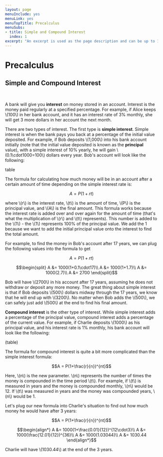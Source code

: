 ```yaml
---
layout: page
menuInclude: yes
menuLink: yes
menuTopTitle: Precalculus
menuSubs:
- title: Simple and Compound Interest
  index: 1
excerpt: "An excerpt is used as the page description and can be up to 160 characters long..."
---
```



<h1>Precalculus</h1>

<h2>Simple and Compound Interest</h2><br>

A bank will give you <b>interest</b> on money stored in an account. Interest is the money paid regularly at a specified percentage. For example, if Alice keeps \\(100\\) in her bank account, and it has an interest rate of 3% monthly, she will get 3 more dollars in her account the next month.

There are two types of interest. The first type is <b>simple interest</b>. Simple interest is when the bank pays you back at a percentage of the initial value deposited. For example, if Bob deposits \\(1,000\\) into his bank account initially (note that the initial value deposited is known as the <b>principal</b> value), with a simple interest of 10% yearly, he will gain \\(0.1\cdot1000=100\\) dollars every year. Bob's account will look like the following:

table

The formula for calculating how much money will be in an account after a certain amount of time depending on the simple interest rate is:

$$A=P(1+rt)$$

where \\(r\\) is the interest rate, \\(t\\) is the amount of time, \\(P\\) is the principal value, and \\(A\\) is the final amount. This formula works because the interest rate is added over and over again for the amount of time (that's what the multiplication of \\(r\\) and \\(t\\) represents). This number is added to the \\(1\\) - the \\(1\\) represents 100% of the principal value. We add the 1 because we want to add the initial principal value onto the interest to find the total amount.

For example, to find the money in Bob's account after 17 years, we can plug the following values into the formula to get

$$A = P(1+rt)$$

$$\begin{split}
A &= 1000(1+0.1\cdot17)\\
A &= 1000(1+1.7)\\
A &= 1000(2.7)\\
A &= 2700
\end{split}$$

Bob will have \\(2700\\) in his account after 17 years, assuming he does not withdraw or deposit any more money. The great thing about simple interest is that if Bob deposits \\(500\\) dollars midway through the 17 years, we know that he will end up with \\(3200\\). No matter when Bob adds the \\(500\\), we can safely just add \\(500\\) at the end to find his final amount.

<b>Compound interest</b> is the other type of interest. While simple interest adds a percentage of the principal value, compound interest adds a percentage of the current value. For example, if Charlie deposits \\(1000\\) as his principal value, and his interest rate is 1% monthly, his bank account will look like the following:

(table)

The formula for compound interest is quite a bit more complicated than the simple interest formula:

$$A = P(1+\frac{r}{n})^{nt}$$

Here, \\(n\\) is the new parameter. \\(n\\) represents the number of times the money is compounded in the time period \\(t\\). For example, if \\(t\\) is measured in years and the money is compounded monthly, \\(n\\) would be 12. If \\(t\\) was measured in years and the money was compounded years, \\(n\\) would be 1.

Let's plug our new formula into Charlie's situation to find out how much money he would have after 3 years:

$$A = P(1+\frac{r}{n})^{nt}$$

$$\begin{align*}
A &= 1000(1+\frac{0.01}{12})^{12\cdot3}\\
A &= 1000(\frac{12.01}{12})^{36}\\
A &= 1000(1.03044)\\
A &= 1030.44
\end{align*}$$

Charlie will have \\(1030.44\\) at the end of the 3 years.
